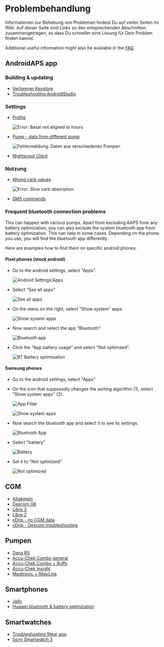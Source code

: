 # Problembehandlung

Informationen zur Behebung von Problemen findest Du auf vielen Seiten im Wiki. Auf dieser Seite sind Links zu den entsprechenden Abschnitten zusammengetragen, so dass Du schneller eine Lösung für Dein Problem finden kannst.

Additional useful information might also be available in the [FAQ](../Getting-Started/FAQ.html).

## AndroidAPS app

### Building & updating

* [Verlorener Keystore](troubleshooting_androidstudio-lost-keystore)
* [Troubleshooting AndroidStudio](../Installing-AndroidAPS/troubleshooting_androidstudio.md)

### Settings
* [Profile](Profiles-troubleshooting-profile-errors)

  ![Error: Basal not aligned to hours](../images/Screen_DifferentPump.png)

* [Pump - data from different pump](../Installing-AndroidAPS/update3_0.html#failure-message-data-from-different-pump)

  ![Fehlermeldung: Daten aus verschiedenen Pumpen](../images/BasalNotAlignedToHours2.png)

* [Nightscout Client](../Usage/Troubleshooting-NSClient.html)

### Nutzung
* [Wrong carb values](COB-calculation-detection-of-wrong-cob-values)

   ![Error: Slow carb absorption](../images/Calculator_SlowCarbAbsorption.png)

* [SMS commands](SMS-Commands-troubleshooting)

### Frequent bluetooth connection problems

This can happen with various pumps. Apart from excluding AAPS from any battery optimization, you can also exclude the system bluetooth app from battery optimization. This can help in some cases. Depending on the phone you use, you will find the bluetooth app differently.

Here are examples how to find them on specific android phones.


#### Pixel phones (stock android)

* Go to the android settings, select "Apps".

  ![Android Settings¦Apps](../images/troubleshooting/pixel/01_androidsettings.png)

* Select "See all apps"

  ![See all apps](../images/troubleshooting/pixel/02_apps.png)

* On the menu on the right, select "Show system" apps.

  ![Show system apps](../images/troubleshooting/pixel/03_allapps.png)

* Now search and select the app "Bluetooth".

  ![Bluetooth app](../images/troubleshooting/pixel/03_bluetooth.png)

* Click the "App battery usage" and select "Not optimized".

  ![BT Battery optimization](../images/troubleshooting/pixel/04_btunrestricted.png)


#### Samsung phones

* Go to the android settings, select "Apps"

* On the icon that supposedly changes the sorting algorithm (1), select "Show system apps" (2).

  ![App Filter](../images/troubleshooting/samsung/Samsung01_Apps.png)

  ![Show system apps](../images/troubleshooting/samsung/Samsung02_ShowSystemApps.png)

* Now search the bluetooth app and select it to see its settings.

  ![Bluetooth App](../images/troubleshooting/samsung/Samsung03_BtApp.png)

* Select "battery".

  ![Battery](../images/troubleshooting/samsung/Samsung04_Battery.png)

* Set it to "Not optimized"

  ![Not optimized](../images/troubleshooting/samsung/Samsung05_NotOptimized.png)


## CGM

* [Allgemein](GeneralCGMRecommendation-troubleshooting)
* [Dexcom G6](DexcomG6-troubleshooting-g6)
* [Libre 3](Libre3-experiences-and-troubleshooting)
* [Libre 2](Libre2-experiences-and-troubleshooting)
* [xDrip - no CGM data](xdrip-identify-receiver)
* [xDrip - Dexcom troubleshooting](xdrip-troubleshooting-dexcom-g5-g6-and-xdrip)

## Pumpen

* [Dana RS](DanaRS-Insulin-Pump-dana-rs-specific-errors)
* [Accu-Chek Combo general](Accu-Chek-Combo-Tips-for-Basic-usage)
* [Accu-Chek Combo + Ruffy](Accu-Chek-Combo-Pump-why-pairing-with-the-pump-does-not-work-with-the-app-ruffy)
* [Accu-Chek Insight](Accu-Chek-Insight-Pump-insight-specific-errors)
* [Medtronic + RileyLink](MedtronicPump-what-to-do-if-i-loose-connection-to-rileylink-and-or-pump)

## Smartphones

* [Jelly](../Usage/jelly.md)
* [Huawei bluetooth & battery optimization](../Usage/huawei.md)

## Smartwatches

* [Troubleshooting Wear app](Watchfaces-troubleshooting-the-wear-app)
* [Sony Smartwatch 3](../Usage/SonySW3.md)
